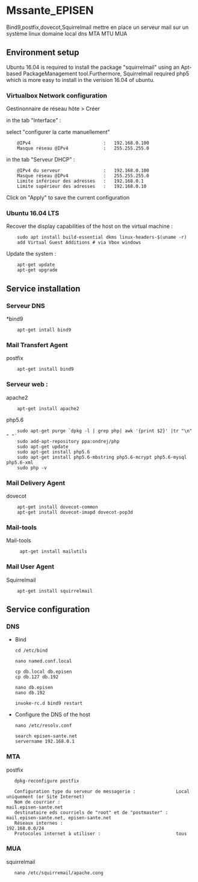 # Mssante_EPISEN
Bind9,postfix,dovecot,Squirrelmail
 mettre en place un serveur mail sur un système linux
 domaine local 
 dns 
 MTA
 MTU
 MUA
## Environment setup
Ubuntu 16.04 is required to install the package "squirrelmail" using an Apt-based PackageManagement tool.Furthermore, Squirrelmail required php5 which is more easy to install in the verision 16.04 of ubuntu.

### Virtualbox Network configuration

Gestinonnaire de réseau hôte > Créer 

in the tab "Interface" :

select "configurer la carte manuellement"
        
        @IPv4                           :   192.168.0.100
        Masque réseau @IPv4             :   255.255.255.0
        
in the tab "Serveur DHCP" :

        @IPv4 du serveur                :   192.168.0.100
        Masque réseau @IPv4             :   255.255.255.0
        Limite inférieur des adresses   :   192.168.0.1
        Limite supérieur des adresses   :   192.168.0.10
        
 Click on "Apply" to save the current configuration 


### Ubuntu 16.04 LTS

Recover the display capabilities of the host on the virtual machine :

        sudo apt install build-essential dkms linux-headers-$(uname -r)
        add Virtual Guest Additions # via Vbox windows 

Update the system :

        apt-get update
        apt-get upgrade


## Service installation

### Serveur DNS
*bind9

        apt-get intall bind9
### Mail Transfert Agent

postfix 

        apt-get install bind9

### Serveur web :

apache2

        apt-get install apache2
        
php5.6

        sudo apt-get purge `dpkg -l | grep php| awk '{print $2}' |tr "\n" " "`
        sudo add-apt-repository ppa:ondrej/php
        sudo apt-get update
        sudo apt-get install php5.6
        sudo apt-get install php5.6-mbstring php5.6-mcrypt php5.6-mysql php5.6-xml
        sudo php -v
        
### Mail Delivery Agent
dovecot

        apt-get install dovecot-common
        apt-get install dovecot-imapd dovecot-pop3d
### Mail-tools 

Mail-tools

         apt-get install mailutils


### Mail User Agent
Squirrelmail

        apt-get install squirrelmail
        
## Service configuration

### DNS

- Bind 

      cd /etc/bind
      
      nano named.conf.local
      
      cp db.local db.episen
      cp db.127 db.192
      
      nano db.episen
      nano db.192
      
      invoke-rc.d bind9 restart
      
- Configure the DNS of the host 
      
      nano /etc/resolv.conf
      
      search episen-sante.net
      servername 192.168.0.1

### MTA
postfix

       dpkg-reconfigure postfix 
       
       Configuration type du serveur de messagerie :               Local uniquement (or Site Internet)
       Nom de courrier :                                           mail.episen-sante.net
       destinataire eds courriels de "root" et de "postmaster" :   mail.episen-sante.net, episen-sante.net
       Réseaux internes :                                          192.168.0.0/24
       Protocoles internet à utiliser :                            tous
       
### MUA
squirrelmail 
 
       nano /etc/squirremail/apache.cong
       
       
       

